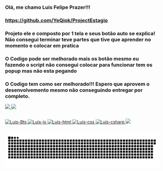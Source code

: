 ### Olá, me chamo Luis Felipe Prazer!!!

### https://github.com/YeQiok/ProjectEstagio

### Projeto ele e composto por 1 tela e seus botão auto se explica! Não consegui terminar teve partes que tive que aprender no momento e colocar em pratica
### O Codigo pode ser melhorado mais os botão mesmo eu fazendo o script não consegui colocar para funcionar tem os popup mas não esta pegando
### O Codigo tem como ser melhorado!!! Espero que aprovem o desenvolvemento mesmo não conseguindo entregar por completo.

<div>
   <a href="https://github.com/YeQiok">
   <img height="180cm" src="https://github-readme-stats.vercel.app/api?username=YeQioK&show_icons=true&theme=dracula&include_all_commits=true&count_private=true">
   <img height="180cm" src="https://github-readme-stats.vercel.app/api/top-langs/?username=YeQioK&layout=compact&langs_count=16&theme=dracula">
</div>

##
  
<div>
  <img aling="center" alt="Luis-Bts" src="https://img.icons8.com/color/48/000000/bootstrap.png">
  <img aling="center" alt="Luis-js" src="https://img.icons8.com/color/48/000000/javascript--v2.png">
  <img aling="center" alt="Luis-html" src="https://img.icons8.com/color/48/000000/html-5--v1.png">
  <img aling="center" alt="Luis-css" src="https://img.icons8.com/color/48/000000/css3.png">
  <img aling="center" alt="Luis-csharp" src="https://img.icons8.com/color/48/000000/c-sharp-logo.png">
  <a href="https://www.linkedin.com/in/luis-felipe-marins-batista-a1a037207/">
  <img src="https://img.icons8.com/material-rounded/48/000000/linkedin--v2.png">
  </a>
</div>
  
  ##
  
  ![Snake animation](https://github.com/yeqiok/yeqiok/blob/output/github-contribution-grid-snake.svg)
